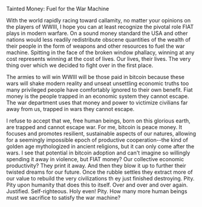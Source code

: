 
Tainted Money: Fuel for the War Machine

With the world rapidly racing toward callamity, no matter your opinions
on the players of WWIII, I hope you can at least recognize the pivotal
role FIAT plays in modern warfare. On a sound money standard the USA and
other nations would less readily redistribute obscene quantities of the
wealth of their people in the form of weapons and other resources to
fuel the war machine. Spitting in the face of the broken window
phallacy, winning at any cost represents winning at the cost of lives.
Our lives, their lives. The very thing over which we decided to fight
over in the first place.

The armies to will win WWIII will be those paid in bitcoin because these
wars will shake modern reality and unseat unsettling economic truths too
many privileged people have comfortably ignored to their own benefit.
Fiat money is the people trapped in an economic system they cannot
escape. The war department uses that money and power to victimize
civilians far away from us, trapped in wars they cannot escape.

I refuse to accept that we, free human beings, born on this glorious
earth, are trapped and cannot escape war. For me, bitcoin is peace
money. It focuses and promotes resilient, sustainable aspects of our
natures, allowing for a seemingly impossible epoch of productive
cooperation\--the kind of golden age mythologized in ancient religions,
but it can only come after the wars. I see that potential in bitcoin
adoption and can\'t imagine so willingly spending it away in violence,
but FIAT money? Our collective economic productivity? They print it
away. And then they blow it up to further their twisted dreams for our
future. Once the rubble settles they extract more of our value to
rebuild the very civilizations th ey just finished destroying. Pity.
Pity upon humanity that does this to itself. Over and over and over
again. Justified. Self-righteous. Holy even! Pity. How many more human
beings must we sacrifice to satisfy the war machine?


